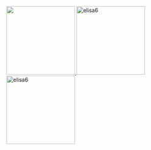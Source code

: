 <a href="https://github.com/elisa6">
<img src="https://github-readme-stats-git-masterrstaa-rickstaa.vercel.app/api?username=elisa6&show_icons=true&hide_border=true&count_private=true&include_all_commits=true&theme=tokyonight&ver=2" height="180em"/>
<img src="https://github-readme-streak-stats.herokuapp.com/?user=elisa6&theme=tokyonight&hide_border=true" height="180em" alt="elisa6"/>
<img height="180em" src="https://github-readme-stats.vercel.app/api/top-langs?username=elisa6&show_icons=true&locale=en&layout=compact&theme=tokyonight" alt="elisa6" /></a>
